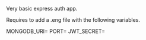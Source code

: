 Very basic express auth app.

Requires to add a .eng file with the following variables.

MONGODB_URI=<Your connection string>
PORT=<Port>
JWT_SECRET=<Another secret phrase>
